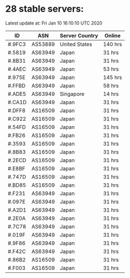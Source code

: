 # 28 stable servers:

Latest update at: Fri Jan 10 16:10:10 UTC 2020

| ID | ASN | Server Country | Online |
| -- | --- | -------------- | ------ |
| #.9FC3 | AS53889 | United States | 140 hrs |
| #.5819 | AS63949 | Japan | 31 hrs |
| #.8B31 | AS63949 | Japan | 31 hrs |
| #.4AEC | AS63949 | Japan | 53 hrs |
| #.975E | AS63949 | Japan | 145 hrs |
| #.FFBD | AS63949 | Japan | 58 hrs |
| #.ADE5 | AS63949 | Singapore | 14 hrs |
| #.CA1D | AS63949 | Japan | 31 hrs |
| #.DFF8 | AS16509 | Japan | 31 hrs |
| #.C922 | AS16509 | Japan | 31 hrs |
| #.54FD | AS16509 | Japan | 31 hrs |
| #.FB26 | AS16509 | Japan | 31 hrs |
| #.3593 | AS16509 | Japan | 31 hrs |
| #.8B83 | AS16509 | Japan | 31 hrs |
| #.2ECD | AS16509 | Japan | 31 hrs |
| #.E8BF | AS16509 | Japan | 31 hrs |
| #.747D | AS16509 | Japan | 31 hrs |
| #.BD85 | AS16509 | Japan | 31 hrs |
| #.F231 | AS63949 | Japan | 31 hrs |
| #.097E | AS63949 | Japan | 31 hrs |
| #.A2D1 | AS63949 | Japan | 31 hrs |
| #.2E0A | AS63949 | Japan | 31 hrs |
| #.7C78 | AS63949 | Japan | 31 hrs |
| #.019F | AS63949 | Japan | 31 hrs |
| #.9F86 | AS63949 | Japan | 31 hrs |
| #.F42C | AS63949 | Japan | 31 hrs |
| #.86B2 | AS16509 | Japan | 31 hrs |
| #.F003 | AS16509 | Japan | 31 hrs |

